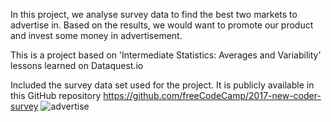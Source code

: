In this project, we analyse survey data to find the best two markets to advertise in. Based on the results, we would want to promote our product and invest some money in advertisement.

This is a project based on 'Intermediate Statistics: Averages and Variability' lessons learned on Dataquest.io

Included the survey data set used for the project. It is publicly available in this GitHub repository https://github.com/freeCodeCamp/2017-new-coder-survey
![advertise](https://user-images.githubusercontent.com/79214748/228033924-62b8ebf8-782c-4fa3-b76a-d30c402d608b.jpg)
